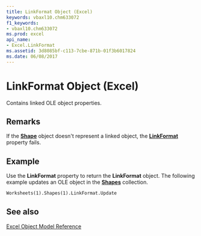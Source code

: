 ```yaml
---
title: LinkFormat Object (Excel)
keywords: vbaxl10.chm633072
f1_keywords:
- vbaxl10.chm633072
ms.prod: excel
api_name:
- Excel.LinkFormat
ms.assetid: 3d8085bf-c113-7cbe-871b-01f3b6017824
ms.date: 06/08/2017
---
```



# LinkFormat Object (Excel)

Contains linked OLE object properties.


## Remarks

If the  **[Shape](Excel.Shape.md)** object doesn't represent a linked object, the **[LinkFormat](Excel.Shape.LinkFormat.md)** property fails.


## Example

Use the  **LinkFormat** property to return the **LinkFormat** object. The following example updates an OLE object in the **[Shapes](Excel.Shapes.md)** collection.


```vb
Worksheets(1).Shapes(1).LinkFormat.Update
```


## See also


[Excel Object Model Reference](./overview/Excel/object-model.md)



